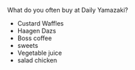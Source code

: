 What do you often buy at Daily Yamazaki?
- Custard Waffles
- Haagen Dazs
- Boss coffee
- sweets
- Vegetable juice
- salad chicken
